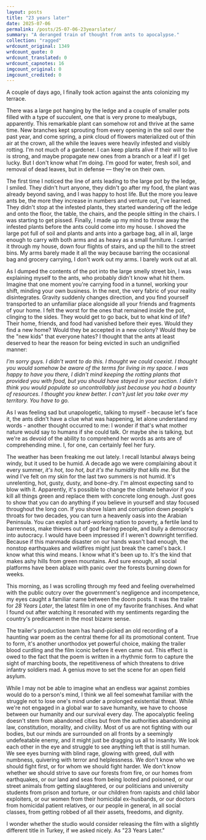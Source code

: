 ```yaml
---
layout: posts
title: "23 years later"
date: 2025-07-06
permalink: /posts/25-07-06-23yearslater/
summary: "A deranged train of thought from ants to apocalypse."
collection: "ragged"
wrdcount_original: 1349
wrdcount_quote: 0
wrdcount_translated: 0
wrdcount_capnotes: 16
imgcount_original: 0
imgcount_credited: 0
---
```

A couple of days ago, I finally took action against the ants colonizing my terrace.

There was a large pot hanging by the ledge and a couple of smaller pots filled with a type of succulent, one that is very prone to mealybugs, apparently. This remarkable plant can somehow rot and thrive at the same time. New branches kept sprouting from every opening in the soil over the past year, and come spring, a pink cloud of flowers materialized out of thin air at the crown, all the while the leaves were heavily infested and visibly rotting. I'm not much of a gardener. I can keep plants alive if their will to live is strong, and maybe propagate new ones from a branch or a leaf if I get lucky. But I don't know what I'm doing. I'm good for water, fresh soil, and removal of dead leaves, but in defense — they're on their own.

The first time I noticed the line of ants leading to the large pot by the ledge, I smiled. They didn't hurt anyone, they didn't go after my food, the plant was already beyond saving, and I was happy to host life. But the more you leave ants be, the more they increase in numbers and venture out, I've learned. They didn't stop at the infested plants, they started wandering off the ledge and onto the floor, the table, the chairs, and the people sitting in the chairs. I was starting to get pissed. Finally, I made up my mind to throw away the infested plants before the ants could come into my house. I shoved the large pot full of soil and plants and ants into a garbage bag, all in all, large enough to carry with both arms and as heavy as a small furniture. I carried it through my house, down four flights of stairs, and up the hill to the street bins. My arms barely made it all the way because barring the occasional bag and grocery carrying, I don't work out my arms. I barely work out at all.

As I dumped the contents of the pot into the large smelly street bin, I was explaining myself to the ants, who probably didn't know what hit them. Imagine that one moment you're carrying food in a tunnel, working your shift, minding your own business. In the next, the very fabric of your reality disintegrates. Gravity suddenly changes direction, and you find yourself transported to an unfamiliar place alongside all your friends and fragments of your home. I felt the worst for the ones that remained inside the pot, clinging to the sides. They would get to go back, but to what kind of life? Their home, friends, and food had vanished before their eyes. Would they find a new home? Would they be accepted in a new colony? Would they be the "new kids" that everyone hates? I thought that the ants at least deserved to hear the reason for being evicted in such an undignified manner:

<div class="left-line">
<em>I'm sorry guys. I didn't want to do this. I thought we could coexist. I thought you would somehow be aware of the terms for living in my space. I was happy to have you there, I didn't mind keeping the rotting plants that provided you with food, but you should have stayed in your section. I didn't think you would populate so uncontrollably just because you had a bounty of resources. I thought you knew better. I can't just let you take over my territory. You have to go.</em>
</div>

As I was feeling sad but unapologetic, talking to myself - because let's face it, the ants didn't have a clue what was happening, let alone understand my words - another thought occurred to me: I wonder if that's what mother nature would say to humans if she could talk. Or maybe she is talking, but we're as devoid of the ability to comprehend her words as ants are of comprehending mine. I, for one, can certainly feel her fury.

The weather has been freaking me out lately. I recall Istanbul always being windy, but it used to be humid. A decade ago we were complaining about it every summer, *it's hot, too hot, but it's the humidity that kills me*. But the wind I've felt on my skin for the last two summers is not humid. It's unrelenting, hot, gusty, dusty, and bone-dry. I'm almost expecting sand to blow with it. Apparently, it's possible to change the climate behavior if you kill all things green and replace them with concrete long enough. Just goes to show that you can do anything if you believe in yourself and stay focused throughout the long con. If you shove Islam and corruption down people's throats for two decades, you can turn a heavenly oasis into the Arabian Peninsula. You can exploit a hard-working nation to poverty, a fertile land to barrenness, make thieves out of god fearing people, and bully a democracy into autocracy. I would have been impressed if I weren't downright terrified. Because if this manmade disaster on our hands wasn't bad enough, the nonstop earthquakes and wildfires might just break the camel's back. I know what this wind means. I know what it's been up to. It's the kind that makes ashy hills from green mountains. And sure enough, all social platforms have been ablaze with panic over the forests burning down for weeks.

This morning, as I was scrolling through my feed and feeling overwhelmed with the public outcry over the government's negligence and incompetence, my eyes caught a familiar name between the doom posts. It was the trailer for *28 Years Later*, the latest film in one of my favorite franchises. And what I found out after watching it resonated with my sentiments regarding the country's predicament in the most bizarre sense. 

The trailer's production team has hand-picked <span class="annotated" data-note="Rudyard Kipling's 1903 poem “Boots”, first published in The Five Nations, performed by Taylor Holmes, 1915.">an old recording of a haunting war poem</span> as the central theme for all its promotional content. True to form, it's another unorthodox yet powerful choice, making the trailer blood curdling and the film iconic before it even came out. This effect is owed to the fact that the poem is written in a rhythmic form to capture the sight of marching boots, the repetitiveness of which threatens to drive infantry soldiers mad. A genius move to set the scene for an open field asylum.

While I may not be able to imagine what an endless war against zombies would do to a person's mind, I think we all feel somewhat familiar with the struggle not to lose one's mind under a prolonged existential threat. While we're not engaged in a global war to save humanity, we have to choose between our humanity and our survival every day. The apocalyptic feeling doesn't stem from abandoned cities but from the authorities abandoning all law, constitution, morality, and civility. Most of us are not fighting with our bodies, but our minds are surrounded on all fronts by a seemingly undefeatable enemy, and it might just be dragging us all to insanity. We look each other in the eye and struggle to see anything left that is still human. We see eyes burning with blind rage, glowing with greed, dull with numbness, quivering with terror and helplessness. We don't know who we should fight first, or for whom we should fight harder. We don't know whether we should strive to save our forests from fire, or our homes from earthquakes, or our land and seas from being looted and poisoned, or our street animals from getting slaughtered, or our politicians and university students from prison and torture, or our children from rapists and child labor exploiters, or our women from their homicidal ex-husbands, or our doctors from homicidal patient relatives, or our people in general, in all social classes, from getting robbed of all their assets, freedoms, and dignity.

I wonder whether the studio would consider releasing the film with a slightly different title in Turkey, if we asked nicely. As "23 Years Later."
